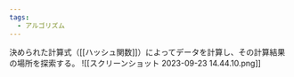 ```yaml
---
tags:
  - アルゴリズム
---
```

決められた計算式（[[ハッシュ関数]]）によってデータを計算し、その計算結果の場所を探索する。
![[スクリーンショット 2023-09-23 14.44.10.png]]